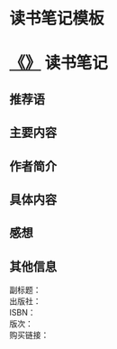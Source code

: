 # 读书笔记模板
# [《》](豆瓣图书链接) 读书笔记
## 推荐语


## 主要内容


## 作者简介


## 具体内容


## 感想


## 其他信息
副标题：  
出版社：  
ISBN：  
版次：  
购买链接：  

